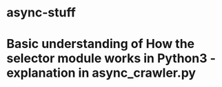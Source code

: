 # async-stuff

# Basic understanding of How the selector module works in Python3 - explanation in async_crawler.py
